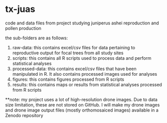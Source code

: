 # tx-juas
code and data files from project studying juniperus ashei reproduction and pollen production

the sub-folders are as follows:
1. raw-data: this contains excel/csv files for data pertaining to reproductive output for focal trees from all study sites
2. scripts: this contains all R scripts used to process data and perform statistical analyses
3. processed-data: this contains excel/csv files that have been manipulated in R. It also contains processed images used for analyses 
4. figures: this contains figures processed from R scripts
5. results: this contains maps or results from statistical analyses processed from R scripts

**note: my project uses a lot of high-resolution drone images. Due to data size limitation, these are not stored on GitHub. I will make my drone images and drone image output files (mostly orthomosaiced images) available in a Zenodo repository